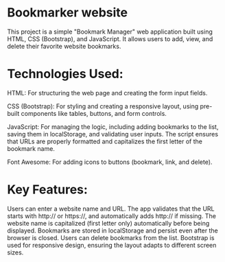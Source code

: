 # Bookmarker website
This project is a simple "Bookmark Manager" web application built using HTML, CSS (Bootstrap), and JavaScript. It allows users to add, view, and delete their favorite website bookmarks.
# Technologies Used:
HTML: For structuring the web page and creating the form input fields.

CSS (Bootstrap): For styling and creating a responsive layout, using pre-built components like tables, buttons, and form controls.

JavaScript: For managing the logic, including adding bookmarks to the list, saving them in localStorage, and validating user inputs. The script ensures that URLs are properly formatted and capitalizes the first letter of the bookmark name.

Font Awesome: For adding icons to buttons (bookmark, link, and delete).
# Key Features:
Users can enter a website name and URL.
The app validates that the URL starts with http:// or https://, and automatically adds http:// if missing.
The website name is capitalized (first letter only) automatically before being displayed.
Bookmarks are stored in localStorage and persist even after the browser is closed.
Users can delete bookmarks from the list.
Bootstrap is used for responsive design, ensuring the layout adapts to different screen sizes.
